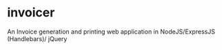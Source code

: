 # invoicer
An Invoice generation and printing web application in NodeJS/ExpressJS (Handlebars)/ jQuery
